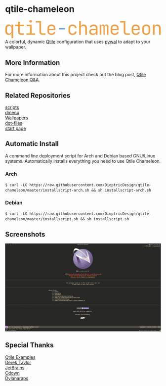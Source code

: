 # qtile-chameleon
![qtile-chameleon](https://github.com/DioptricDesign/qtile-chameleon/blob/master/screens/qtilechameleon1.png)\
A colorful, dynamic [Qtile](https://github.com/qtile/qtile) configuration that uses [pywal](https://github.com/dylanaraps/pywal) to adapt to your wallpaper. 
## More Information
For more information about this project check out the blog post,
[Qtile Chameleon Q&A](https://www.dioptricdesign.com/2022/03/23/qtile-chameleon-qa/).
## Related Repositories 
[scripts](https://github.com/DioptricDesign/scripts)\
[dmenu](https://github.com/DioptricDesign/dmenu)\
[Wallpapers](https://github.com/DioptricDesign/Wallpapers)\
[dot-files](https://github.com/DioptricDesign/dot-files)\
[start page](https://github.com/DioptricDesign/min-startpage)<br> 
## Automatic Install
A command line deployment script for Arch and Debian based GNU/Linux systems. Automatically installs everything you need to use Qtile Chameleon.
### Arch 
`$ curl -LO https://raw.githubusercontent.com/DioptricDesign/qtile-chameleon/master/installscript-arch.sh && sh installscript-arch.sh`
### Debian
`$ curl -LO https://raw.githubusercontent.com/DioptricDesign/qtile-chameleon/master/installscript.sh && sh installscript.sh`
## Screenshots
![qtile config](screens/screens.gif)
## Special Thanks
[Qtile Examples](https://github.com/qtile/qtile-examples)<br> 
[Derek Taylor](https://gitlab.com/dwt1/dotfiles/-/tree/master/.config/qtile)\
[JetBrains](https://github.com/jetbrains)\
[Cdown](https://github.com/cdown)\
[Dylanaraps](https://github.com/dylanaraps/)
